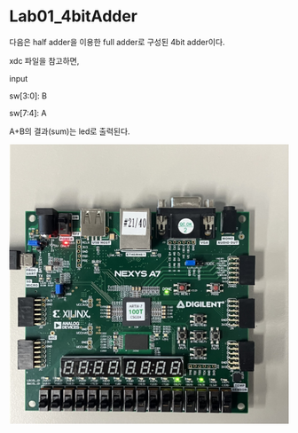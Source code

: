 # Lab01_4bitAdder
다음은 half adder을 이용한 full adder로 구성된 4bit adder이다.


xdc 파일을 참고하면,


input

sw[3:0]: B

sw[7:4]: A


A+B의 결과(sum)는 led로 출력된다.


<img src="./Lab01_4bitAdder.jpg">
